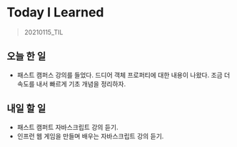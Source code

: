 # Today I Learned

> 20210115_TIL <br>

## 오늘 한 일

- 패스트 캠퍼스 강의를 들었다. 드디어 객체 프로퍼티에 대한 내용이 나왔다. 조금 더 속도를 내서 빠르게 기초 개념을 정리하자.

## 내일 할 일

- 패스트 캠퍼트 자바스크립트 강의 듣기.
- 인프런 웹 게임을 만들며 배우는 자바스크립트 강의 듣기.
